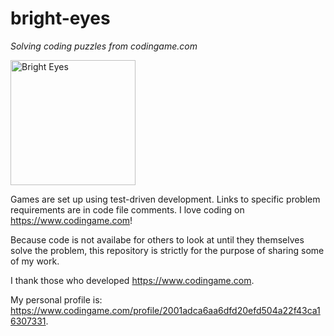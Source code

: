 
# bright-eyes
*Solving coding puzzles from codingame.com*

<img src="https://www.dropbox.com/s/rxlyyu3xfyx3uv8/Faith.png?raw=1" alt="Bright Eyes" width="200"/>

Games are set up using test-driven development.
Links to specific problem requirements are in code file comments.
I love coding on <https://www.codingame.com>!

Because code is not availabe for others to look at until they themselves solve the problem,
this repository is strictly for the purpose of sharing some of my work.

I thank those who developed <https://www.codingame.com>.

My personal profile is: <https://www.codingame.com/profile/2001adca6aa6dfd20efd504a22f43ca16307331>.
